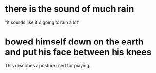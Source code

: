 # there is the sound of much rain

"it sounds like it is going to rain a lot"

# bowed himself down on the earth and put his face between his knees

This describes a posture used for praying.